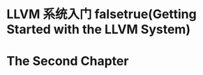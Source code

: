 LLVM 系统入门 falsetrue(Getting Started with the LLVM System) 
=============================================================

The Second Chapter
==================
